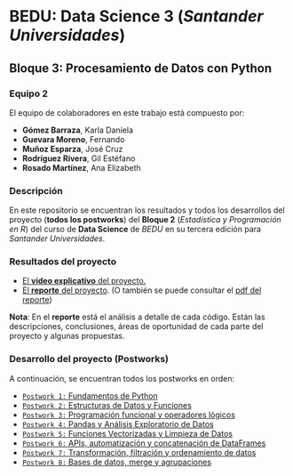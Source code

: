 # BEDU: Data Science 3 (_Santander Universidades_)
## Bloque 3: Procesamiento de Datos con Python



### Equipo 2
El equipo de colaboradores en este trabajo está compuesto por:
- __Gómez Barraza__, Karla Daniela
- __Guevara Moreno__, Fernando
- __Muñoz Esparza__, José Cruz
- __Rodríguez Rivera__, Gil Estéfano
- __Rosado Martínez__, Ana Elizabeth


### Descripción
En este repositorio se encuentran los resultados y todos los desarrollos del proyecto (__todos los postworks__) del __Bloque 2__ (_Estadística y Programación en R_) del curso de __Data Science__ de _BEDU_ en su tercera edición para _Santander Universidades_.

### Resultados del proyecto
- [El __video explicativo__ del proyecto.](https://www.youtube.com/watch?v=dQw4w9WgXcQ)
- [El __reporte__ del proyecto](https://www.overleaf.com/read/yjddsrcsskdj). (O también se puede consultar el [pdf del reporte](https://github.com/gilesitorr/DataScience3_Bloque2/blob/7cfd1932b42298d3dbca5abd301be3345af50d2e/DS3_Bloque2_R%20(1).pdf))

__Nota__: En el __reporte__ está el análisis a detalle de cada código. Están las descripciones, conclusiones, áreas de oportunidad de cada parte del proyecto y algunas propuestas.

### Desarrollo del proyecto (Postworks)
A continuación, se encuentran todos los postworks en orden:
 - [`Postwork 1:` Fundamentos de Python ](Postwork_1/Readme.md) 
 - [`Postwork 2:` Estructuras de Datos y Funciones ](Postwork_2/Readme.md) 
 - [`Postwork 3:` Programación funcional y operadores lógicos](Postwork_3/Readme.md)
 - [`Postwork 4:` Pandas y Análisis Exploratorio de Datos](Postwork_4/Readme.md) 
 - [`Postwork 5:` Funciones Vectorizadas y Limpieza de Datos](Postwork_5/Readme.md) 
 - [`Postwork 6:` APIs, automatización y concatenación de DataFrames](Postwork_6/Readme.md)
 - [`Postwork 7:` Transformación, filtración y ordenamiento de datos](Postwork_7/Readme.md) 
 - [`Postwork 8:` Bases de datos, merge y agrupaciones](Postwork_8/Readme.md)
